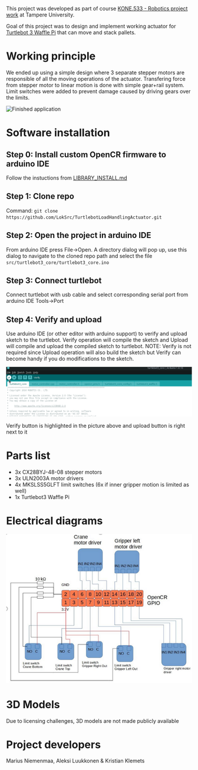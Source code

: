 This project was developed as part of course [KONE.533 - Robotics project work](https://www.tuni.fi/en/study-with-us/robotics-project-work-lectures#expander-trigger--f87bd447-1f6f-4d91-974a-c574b59ecb89) at Tampere University.

Goal of this project was to design and implement working actuator for [Turtlebot 3 Waffle Pi](https://www.robotis.us/turtlebot-3-waffle-pi/) that can move and stack pallets.

# Working principle
We ended up using a simple design where 3 separate stepper motors are responsible of all the moving operations of the actuator.
Transfering force from stepper motor to linear motion is done with simple gear+rail system. Limit switches were added to prevent damage caused by driving gears over the limits.

![Finished application](/resources/turtlebot_with_actuator.png)

# Software installation
## Step 0: Install custom OpenCR firmware to arduino IDE
Follow the instuctions from [LIBRARY_INSTALL.md](/LIBRARY_INSTALL.md)

## Step 1: Clone repo
Command: ```git clone https://github.com/LokSrc/TurtlebotLoadHandlingActuator.git```

## Step 2: Open the project in arduino IDE
From arduino IDE press File->Open. A directory dialog will pop up, use this dialog to navigate to the cloned repo path and select the file ```src/turtlebot3_core/turtlebot3_core.ino```

## Step 3: Connect turtlebot
Connect turtlebot with usb cable and select corresponding serial port from arduino IDE Tools->Port

## Step 4: Verify and upload
Use arduino IDE (or other editor with arduino support) to verify and upload sketch to the turtlebot. Verify operation will compile the sketch and Upload will compile and upload the compiled sketch to turtlebot. NOTE: Verify is not required since Upload operation will also build the sketch but Verify can become handy if you do modifications to the sketch.

![Verify button](/resources/verify_button.png)

Verify button is highlighted in the picture above and upload button is right next to it

# Parts list
<ul>
  <li>3x CX28BYJ-48-08 stepper motors</li>
  <li>3x ULN2003A motor drivers</li>
  <li>4x MKSLSS5GLFT limit switches (6x if inner gripper motion is limited as well)</li>
  <li>1x Turtlebot3 Waffle Pi</li>
</ul>

# Electrical diagrams
![Electical diagram](/resources/electrical_diagram.png)

# 3D Models
Due to licensing challenges, 3D models are not made publicly available

# Project developers
Marius Niemenmaa,
Aleksi Luukkonen &
Kristian Klemets
